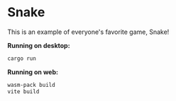 # Snake

This is an example of everyone's favorite game, Snake!

**Running on desktop:**

```sh
cargo run
```

**Running on web:**

```sh
wasm-pack build
vite build
```
